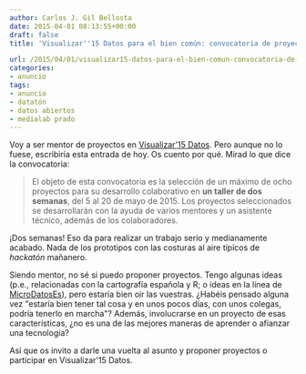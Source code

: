 ```yaml
---
author: Carlos J. Gil Bellosta
date: 2015-04-01 08:13:55+00:00
draft: false
title: 'Visualizar''15 Datos para el bien común: convocatoria de proyectos'

url: /2015/04/01/visualizar15-datos-para-el-bien-comun-convocatoria-de-proyectos/
categories:
- anuncio
tags:
- anuncio
- datatón
- datos abiertos
- medialab prado
---
```


Voy a ser mentor de proyectos en [Visualizar'15 Datos](http://medialab-prado.es/article/tallervisualizar15proyectos). Pero aunque no lo fuese, escribiría esta entrada de hoy. Os cuento por qué. Mirad lo que dice la convocatoria:

>El objeto de esta convocatoria es la selección de un máximo de ocho proyectos para su desarrollo colaborativo en **un taller de dos semanas**, del 5 al 20 de mayo de 2015. Los proyectos seleccionados se desarrollarán con la ayuda de varios mentores y un asistente técnico, además de los colaboradores.

¡Dos semanas! Eso da para realizar un trabajo serio y medianamente acabado. Nada de los prototipos con las costuras al aire típicos de _hackatón_ mañanero.

Siendo mentor, no sé si puedo proponer proyectos. Tengo algunas ideas (p.e., relacionadas con la cartografía española y R; o ideas en la línea de [MicroDatosEs](http://www.datanalytics.com/2012/08/06/un-paseo-por-el-paquete-microdatoses-y-la-epa-de-nuevo/)), pero estaría bien oír las vuestras. ¿Habéis pensado alguna vez "estaría bien tener tal cosa y en unos pocos días, con unos colegas, podría tenerlo en marcha"? Además, involucrarse en un proyecto de esas características, ¿no es una de las mejores maneras de aprender o afianzar una tecnología?

Así que os invito a darle una vuelta al asunto y proponer proyectos o participar en Visualizar'15 Datos.



